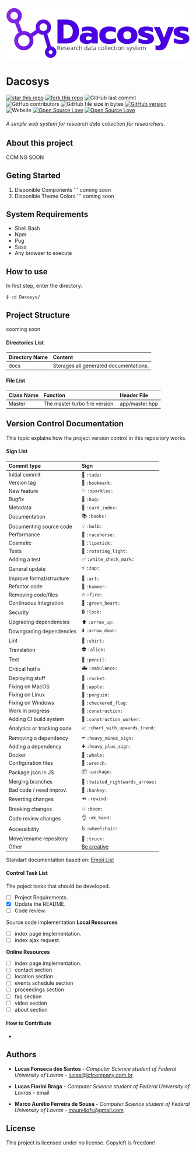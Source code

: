 ![alt text](https://raw.githubusercontent.com/LucasFonsecaDosSantos/Dacosys/master/graphic-project/logo/original_small_color_bgwhite.png)
# Dacosys
[![star this repo](http://githubbadges.com/star.svg?user=LucasFonsecaDosSantos&repo=Dacosys&style=popout-square)](https://github.com/LucasFonsceaDosSantos/Dacosys)
[![fork this repo](http://githubbadges.com/fork.svg?user=LucasFonsecaDosSantos&repo=Dacosys&style=popout-square)](https://github.com/LucasFonsecaDosSantos/Dacosys/fork)
![GitHub last commit](https://img.shields.io/github/last-commit/LucasFonsecaDosSantos/Dacosys.svg?style=popout-square)
![GitHub contributors](https://img.shields.io/github/contributors/LucasFonsecaDosSantos/Dacosys.svg?style=popout-square)
![GitHub file size in bytes](https://img.shields.io/github/size/LucasFonsecaDosSantos/Dacosys.svg?style=popout-square)
[![GitHub version](https://badge.fury.io/gh/LucasFonsecaDosSantos%2FDacosys.svg?style=popout-square)](https://badge.fury.io/gh/LucasFonsecaDosSantos%2FDacosys)
![Website](https://img.shields.io/website/http/www.lcfcompany.com.br/acte.svg?style=popout-square)
[![Open Source Love](https://badges.frapsoft.com/os/v3/open-source.svg?v=102&style=popout-square)](https://github.com/LucasFonsecaDosSantos/Dacosys/)
[![Open Source Love](https://badges.frapsoft.com/os/gpl/gpl.svg?v=102&style=popout-square)](https://github.com/LucasFonsecaDosSantos/Dacosys/)



###### A simple web system for research data collection for researchers.

## About this project
COMING SOON

## Geting Started

1. Disponible Components
''' coming soon
2. Disponible Theme Colors
''' coming soon

## System Requirements
- Shell Bash
- Npm
- Pug
- Sass
- Any browser to execute

## How to use
In first step, enter the directory:
```
$ cd Dacosys/
```

## Project Structure
cooming soon

#### Directories List
|   Directory Name           | Content                                       |
|:---------------------------|:----------------------------------------------|
| docs                       | Storages all generated documentations.        |

#### File List
|   Class Name               | Function                                      |   Header File                    |
|:---------------------------|:----------------------------------------------|:---------------------------------|
| Master                     | The master turbo fire version.                | app/master.hpp                   |

## Version Control Documentation
This topic explains how the project version control in this repository 
works.

#### Sign List
|   Commit type              | Sign                                          |
|:---------------------------|:----------------------------------------------|
| Initial commit             | :tada: `:tada:`                               |
| Version tag                | :bookmark: `:bookmark:`                       |
| New feature                | :sparkles: `:sparkles:`                       |
| Bugfix                     | :bug: `:bug:`                                 |
| Metadata                   | :card_index: `:card_index:`                   |
| Documentation              | :books: `:books:`                             |
| Documenting source code    | :bulb: `:bulb:`                               |
| Performance                | :racehorse: `:racehorse:`                     |
| Cosmetic                   | :lipstick: `:lipstick:`                       |
| Tests                      | :rotating_light: `:rotating_light:`           |
| Adding a test              | :white_check_mark: `:white_check_mark:`       |
| General update             | :zap: `:zap:`                                 |
| Improve format/structure   | :art: `:art:`                                 |
| Refactor code              | :hammer: `:hammer:`                           |
| Removing code/files        | :fire: `:fire:`                               |
| Continuous Integration     | :green_heart: `:green_heart:`                 |
| Security                   | :lock: `:lock:`                               |
| Upgrading dependencies     | :arrow_up: `:arrow_up:`                       |
| Downgrading dependencies   | :arrow_down: `:arrow_down:`                   |
| Lint                       | :shirt: `:shirt:`                             |
| Translation                | :alien: `:alien:`                             |
| Text                       | :pencil: `:pencil:`                           |
| Critical hotfix            | :ambulance: `:ambulance:`                     |
| Deploying stuff            | :rocket: `:rocket:`                           |
| Fixing on MacOS            | :apple: `:apple:`                             |
| Fixing on Linux            | :penguin: `:penguin:`                         |
| Fixing on Windows          | :checkered_flag: `:checkered_flag:`           |
| Work in progress           | :construction:  `:construction:`              |
| Adding CI build system     | :construction_worker: `:construction_worker:` |
| Analytics or tracking code | :chart_with_upwards_trend: `:chart_with_upwards_trend:` |
| Removing a dependency      | :heavy_minus_sign: `:heavy_minus_sign:`       |
| Adding a dependency        | :heavy_plus_sign: `:heavy_plus_sign:`         |
| Docker                     | :whale: `:whale:`                             |
| Configuration files        | :wrench: `:wrench:`                           |
| Package.json in JS         | :package: `:package:`                         |
| Merging branches           | :twisted_rightwards_arrows: `:twisted_rightwards_arrows:` |
| Bad code / need improv.    | :hankey: `:hankey:`                           |
| Reverting changes          | :rewind: `:rewind:`                           |
| Breaking changes           | :boom: `:boom:`                               |
| Code review changes        | :ok_hand: `:ok_hand:`                         |
| Accessibility              | :wheelchair: `:wheelchair:`                   |
| Move/rename repository     | :truck: `:truck:`                             |
| Other                      | [Be creative](http://www.emoji-cheat-sheet.com/)  |
Standart documentation based on: [Emoji List](https://gist.github.com/parmentf/035de27d6ed1dce0b36a)

#### Control Task List
The poject tasks that should be developed.

- [ ] Project Requirements.
- [x] Update the README.
- [ ] Code review.

Source code implementation
**Local Resources**

- [ ] index page implementation.
- [ ] index ajax request.

**Online Resources**

- [ ] index page implementation.
- [ ] contact section
- [ ] location section
- [ ] events schedule section
- [ ] proceedings section
- [ ] faq section
- [ ] video section
- [ ] about section

#### How to Contribute
-

## Authors
* **Lucas Fonseca dos Santos** - *Computer Science student of Federal 
University of Lavras* - lucas@lcfcompany.com.br

* **Lucas Fiorini Braga** - *Computer Science student of Federal 
University of Lavras* - email

* **Marco Aurélio Ferreira de Sousa** - *Computer Science student of Federal 
University of Lavras* - maureliofs@gmail.com

## License
This project is licensed under no license. Copyleft is freedom!

